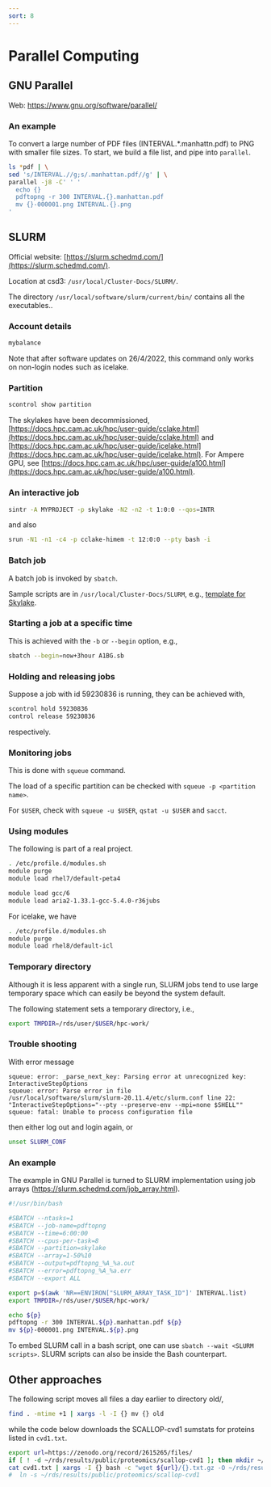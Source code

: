 ```yaml
---
sort: 8
---
```


# Parallel Computing

## GNU Parallel

Web: <https://www.gnu.org/software/parallel/>


### An example

To convert a large number of PDF files (INTERVAL.\*.manhattn.pdf) to PNG with smaller file sizes. To start, we build a file list, and pipe into `parallel`.

```bash
ls *pdf | \
sed 's/INTERVAL.//g;s/.manhattan.pdf//g' | \
parallel -j8 -C' ' '
  echo {}
  pdftopng -r 300 INTERVAL.{}.manhattan.pdf
  mv {}-000001.png INTERVAL.{}.png
'
```

## SLURM

Official website: [https://slurm.schedmd.com/](https://slurm.schedmd.com/).

Location at csd3: `/usr/local/Cluster-Docs/SLURM/`.

The directory `/usr/local/software/slurm/current/bin/` contains all the executables..

### Account details

```bash
mybalance
```

Note that after software updates on 26/4/2022, this command only works on non-login nodes such as icelake.

### Partition

```bash
scontrol show partition
```

The skylakes have been decommissioned, [https://docs.hpc.cam.ac.uk/hpc/user-guide/cclake.html](https://docs.hpc.cam.ac.uk/hpc/user-guide/cclake.html) and [https://docs.hpc.cam.ac.uk/hpc/user-guide/icelake.html](https://docs.hpc.cam.ac.uk/hpc/user-guide/icelake.html). For Ampere GPU, see [https://docs.hpc.cam.ac.uk/hpc/user-guide/a100.html](https://docs.hpc.cam.ac.uk/hpc/user-guide/a100.html).

### An interactive job

```bash
sintr -A MYPROJECT -p skylake -N2 -n2 -t 1:0:0 --qos=INTR
```

and also

```bash
srun -N1 -n1 -c4 -p cclake-himem -t 12:0:0 --pty bash -i
```

### Batch job

A batch job is invoked by `sbatch`.

Sample scripts are in `/usr/local/Cluster-Docs/SLURM`, e.g., [template for Skylake](files/slurm_submit.peta4-skylake).

### Starting a job at a specific time

This is achieved with the `-b` or `--begin` option, e.g.,

```bash
sbatch --begin=now+3hour A1BG.sb
```

### Holding and releasing jobs

Suppose a job with id 59230836 is running, they can be achieved with,

```bash
scontrol hold 59230836
control release 59230836
```

respectively.

### Monitoring jobs

This is done with `squeue` command.

The load of a specific partition can be checked with `squeue -p <partition name>`.

For `$USER`, check with `squeue -u $USER`, `qstat -u $USER` and `sacct`.

### Using modules

The following is part of a real project.

```bash
. /etc/profile.d/modules.sh
module purge
module load rhel7/default-peta4

module load gcc/6
module load aria2-1.33.1-gcc-5.4.0-r36jubs
```

For icelake, we have

```bash
. /etc/profile.d/modules.sh
module purge
module load rhel8/default-icl
```

### Temporary directory

Although it is less apparent with a single run, SLURM jobs tend to use large temporary space which can easily be beyond the system default.

The following statement sets a temporary directory, i.e.,

```bash
export TMPDIR=/rds/user/$USER/hpc-work/
```

### Trouble shooting

With error message

```
squeue: error: _parse_next_key: Parsing error at unrecognized key:
InteractiveStepOptions
squeue: error: Parse error in file
/usr/local/software/slurm/slurm-20.11.4/etc/slurm.conf line 22:
"InteractiveStepOptions="--pty --preserve-env --mpi=none $SHELL""
squeue: fatal: Unable to process configuration file
```

then either log out and login again, or

```bash
unset SLURM_CONF
```

### An example

The example in GNU Parallel is turned to SLURM implementation using job arrays (<https://slurm.schedmd.com/job_array.html>).

```bash
#!/usr/bin/bash

#SBATCH --ntasks=1
#SBATCH --job-name=pdftopng
#SBATCH --time=6:00:00
#SBATCH --cpus-per-task=8
#SBATCH --partition=skylake
#SBATCH --array=1-50%10
#SBATCH --output=pdftopng_%A_%a.out
#SBATCH --error=pdftopng_%A_%a.err
#SBATCH --export ALL

export p=$(awk 'NR==ENVIRON["SLURM_ARRAY_TASK_ID"]' INTERVAL.list)
export TMPDIR=/rds/user/$USER/hpc-work/

echo ${p}
pdftopng -r 300 INTERVAL.${p}.manhattan.pdf ${p}
mv ${p}-000001.png INTERVAL.${p}.png
```

To embed SLURM call in a bash script, one can use `sbatch --wait <SLURM scripts>`. SLURM scripts can also be inside the Bash counterpart.

## Other approaches

The following script moves all files a day earlier to directory old/,

```bash
find . -mtime +1 | xargs -l -I {} mv {} old
```

while the code below downloads the SCALLOP-cvd1 sumstats for proteins listed in `cvd1.txt`.

```bash
export url=https://zenodo.org/record/2615265/files/
if [ ! -d ~/rds/results/public/proteomics/scallop-cvd1 ]; then mkdir ~/rds/results/public/proteomics/scallop-cvd1; fi
cat cvd1.txt | xargs -I {} bash -c "wget ${url}/{}.txt.gz -O ~/rds/results/public/proteomics/scallop-cvd1/{}.txt.gz"
#  ln -s ~/rds/results/public/proteomics/scallop-cvd1
```

